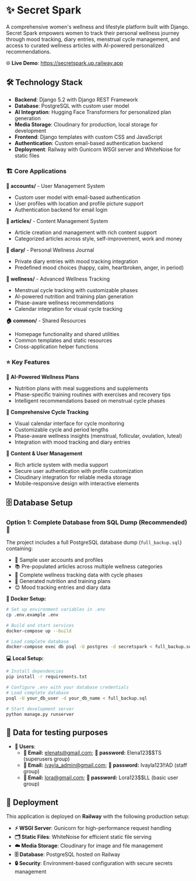 # ✨ Secret Spark 

A comprehensive women's wellness and lifestyle platform built with Django. Secret Spark empowers women to track their personal wellness journey through mood tracking, diary entries, menstrual cycle management, and access to curated wellness articles with AI-powered personalized recommendations.

🌐 **Live Demo**: https://secretspark.up.railway.app

## 🛠️ Technology Stack

- **Backend**: Django 5.2 with Django REST Framework
- **Database**: PostgreSQL with custom user model
- **AI Integration**: Hugging Face Transformers for personalized plan generation
- **Media Storage**: Cloudinary for production, local storage for development
- **Frontend**: Django templates with custom CSS and JavaScript
- **Authentication**: Custom email-based authentication backend
- **Deployment**: Railway with Gunicorn WSGI server and WhiteNoise for static files


### 🏗️ Core Applications

**👤 accounts/** - User Management System
- Custom user model with email-based authentication
- User profiles with location and profile picture support
- Authentication backend for email login

**📰 articles/** - Content Management System
- Article creation and management with rich content support
- Categorized articles across style, self-improvement, work and money

**📖 diary/** - Personal Wellness Journal
- Private diary entries with mood tracking integration
- Predefined mood choices (happy, calm, heartbroken, anger, in period)

**🌸 wellness/** - Advanced Wellness Tracking
- Menstrual cycle tracking with customizable phases
- AI-powered nutrition and training plan generation
- Phase-aware wellness recommendations
- Calendar integration for visual cycle tracking

**🏠 common/** - Shared Resources
- Homepage functionality and shared utilities
- Common templates and static resources
- Cross-application helper functions

### ⭐ Key Features

**🤖 AI-Powered Wellness Plans**
- Nutrition plans with meal suggestions and supplements
- Phase-specific training routines with exercises and recovery tips
- Intelligent recommendations based on menstrual cycle phases

**📅 Comprehensive Cycle Tracking**
- Visual calendar interface for cycle monitoring
- Customizable cycle and period lengths
- Phase-aware wellness insights (menstrual, follicular, ovulation, luteal)
- Integration with mood tracking and diary entries

**💼 Content & User Management**
- Rich article system with media support
- Secure user authentication with profile customization
- Cloudinary integration for reliable media storage
- Mobile-responsive design with interactive elements

## 🗄️ Database Setup

### Option 1: Complete Database from SQL Dump (Recommended) 🚀

The project includes a full PostgreSQL database dump (`full_backup.sql`) containing:
- 👥 Sample user accounts and profiles
- 📚 Pre-populated articles across multiple wellness categories
- 🔄 Complete wellness tracking data with cycle phases
- 🍎 Generated nutrition and training plans
- 😊 Mood tracking entries and diary data

**🐳 Docker Setup:**
```bash
# Set up environment variables in .env
cp .env.example .env

# Build and start services
docker-compose up --build

# Load complete database
docker-compose exec db psql -U postgres -d secretspark < full_backup.sql
```

**💻 Local Setup:**
```bash
# Install dependencies
pip install -r requirements.txt

# Configure .env with your database credentials
# Load complete database
psql -U your_db_user -d your_db_name < full_backup.sql

# Start development server
python manage.py runserver
```
## 🧪 Data for testing purposes
- **👥 Users**:
  - **📧 Email:** elenats@gmail.com; **🔑 password:** Elena123$$TS (superusers group)
  - **📧 Email:** ivayla_admin@gmail.com; **🔑 password:** Ivayla123!!AD (staff group)
  - **📧 Email:** lora@gmail.com; **🔑 password:** Lora123$$LL (basic user group)

## 🚀 Deployment

This application is deployed on **Railway** with the following production setup:
- **⚡ WSGI Server**: Gunicorn for high-performance request handling
- **🗂️ Static Files**: WhiteNoise for efficient static file serving
- **☁️ Media Storage**: Cloudinary for image and file management
- **🗄️ Database**: PostgreSQL hosted on Railway
- **🔒 Security**: Environment-based configuration with secure secrets management

